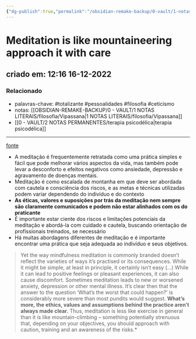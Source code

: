 ```yaml
---
{"dg-publish":true,"permalink":"/obsidian-remake-backup/0-vault/1-notas-literais/filosofia/meditation-is-like-mountaineering-approach-it-with-care/","tags":["totalizante","pessoalidades","filosofia","ceticismo"],"dgHomeLink":true,"dgShowLocalGraph":true,"dgShowFileTree":true,"noteIcon":""}
---
```


# Meditation is like mountaineering approach it with care
## criado em: 12:16 16-12-2022

### Relacionado
- palavras-chave: #totalizante #pessoalidades #filosofia #ceticismo 
- notas: [[OBSIDIAN-REMAKE-BACKUP/0 - VAULT/1 NOTAS LITERAIS/filosofia/Vipassana\|1 NOTAS LITERAIS/filosofia/Vipassana]]
- [[0 - VAULT/2 NOTAS PERMANENTES/terapia psicodélica\|terapia psicodélica]]
---
[fonte](https://psyche.co/ideas/meditation-is-like-mountaineering-approach-it-with-care)

- A meditação é frequentemente retratada como uma prática simples e fácil que pode melhorar vários aspectos da vida, mas também pode levar a desconforto e efeitos negativos como ansiedade, depressão e agravamento de doenças mentais.
- Meditação é como escalada de montanha em que deve ser abordada com cautela e consciência dos riscos, e as metas e técnicas utilizadas podem variar dependendo do indivíduo e do contexto
- **As éticas, valores e suposições por trás da meditação nem sempre são claramente comunicados e podem não estar alinhados com os do praticante**
- É importante estar ciente dos riscos e limitações potenciais da meditação e abordá-la com cuidado e cautela, buscando orientação de profissionais treinados, se necessário
- Há muitas abordagens diferentes de meditação e é importante encontrar uma prática que seja adequada ao indivíduo e seus objetivos.

>Yet the way mindfulness meditation is commonly branded doesn’t reflect the varieties of ways it’s practised or its consequences. While it might be simple, at least in principle, it certainly isn’t easy (...) While it can lead to positive feelings or pleasant experiences, it can also cause discomfort. Sometimes meditation leads to new or worsened anxiety, depression or other mental illness. It’s clear then that the answer to the question ‘What’s the worst that could happen?’ is considerably more severe than most pundits would suggest. **What’s more, the ethics, values and assumptions behind the practice aren’t always made clear.** Thus, meditation is less like exercise in general than it is like mountain-climbing – something potentially strenuous that, depending on your objectives, you should approach with caution, training and an awareness of the risks.*